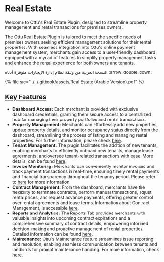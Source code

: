 # Real Estate

Welcome to Ottu's Real Estate Plugin, designed to streamline property management and rental transactions for premises owners.&#x20;

The Ottu Real Estate Plugin is tailored to meet the specific needs of premises owners seeking efficient management solutions for their rental properties. With seamless integration into Ottu's online payment management system, merchants gain access to a user-friendly dashboard equipped with a myriad of features to simplify property management tasks and enhance the rental experience for both owners and tenants.

النسخة العربية من وثيقة نظام إدارة الإيجارات متوفرة أدناه :arrow\_double\_down:

{% file src="../../.gitbook/assets/Real Estate (Arabic Version).pdf" %}

## [Key Features](./#key-features)

* **Dashboard Access:** Each merchant is provided with exclusive dashboard credentials, granting them secure access to a centralized hub for managing their property portfolios and rental transactions.
* **Property Management:** Merchants can effortlessly add new properties, update property details, and monitor occupancy status directly from the dashboard, streamlining the process of listing and managing rental properties. For further information, please check [here](regular-activities/property-management.md).
* **Tenant Management:** The plugin facilitates the addition of new tenants, enabling merchants to efficiently onboard new tenants, manage lease agreements, and oversee tenant-related transactions with ease. More details, can be found [here](regular-activities/tenant-and-contract-management/tenant-management.md).&#x20;
* **Invoice Monitoring:** Merchants can conveniently monitor invoices and track payment transactions in real-time, ensuring timely rental payments and financial transparency throughout the tenancy period. Please refer to[ here](regular-activities/invoices-management.md) for more information.
* **Contract Management:** From the dashboard, merchants have the flexibility to terminate contracts, perform manual transactions, adjust rental prices, and request advance payments, offering greater control over rental agreements and lease terms. Information about Contract Management, is accessible [here](regular-activities/tenant-and-contract-management/contract-management/). &#x20;
* **Reports and Analytics:** The Reports Tab provides merchants with valuable insights into upcoming contract expirations and a comprehensive summary of contract details, empowering informed decision-making and proactive management of rental properties. Detailed information can be found [here](regular-activities/invoices-management.md#steps-to-generate-pdf-reports).
* **Maintenance:** Ottu's Maintenance feature streamlines issue reporting and resolution, enabling seamless communication between tenants and landlords for prompt maintenance handling. For more information, check [here](regular-activities/maintenance.md).&#x20;
